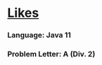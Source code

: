 # [Likes](https://codeforces.com/contest/1802/problem/A)

### Language: Java 11

### Problem Letter: A (Div. 2)
